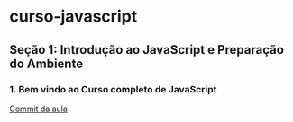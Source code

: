 # curso-javascript

## Seção 1: Introdução ao JavaScript e Preparação do Ambiente

### 1. Bem vindo ao Curso completo de JavaScript

[Commit da aula]()
